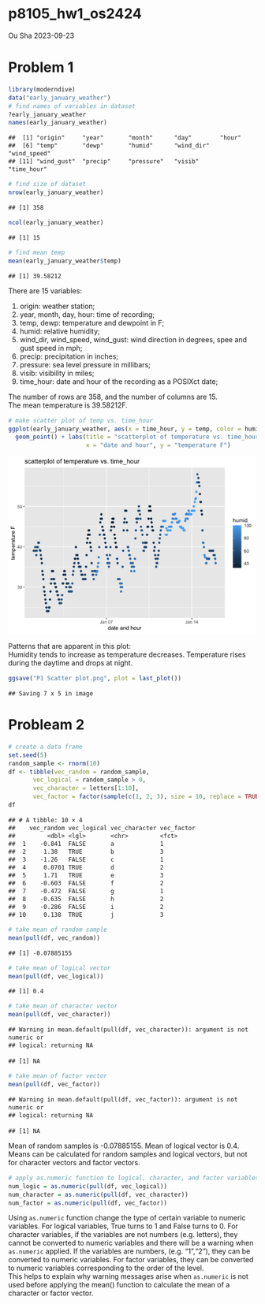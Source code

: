 p8105_hw1_os2424
================
Ou Sha
2023-09-23

# Problem 1

``` r
library(moderndive)
data("early_january_weather")
# find names of variables in dataset
?early_january_weather
names(early_january_weather)
```

    ##  [1] "origin"     "year"       "month"      "day"        "hour"      
    ##  [6] "temp"       "dewp"       "humid"      "wind_dir"   "wind_speed"
    ## [11] "wind_gust"  "precip"     "pressure"   "visib"      "time_hour"

``` r
# find size of dataset
nrow(early_january_weather)
```

    ## [1] 358

``` r
ncol(early_january_weather)
```

    ## [1] 15

``` r
# find mean temp
mean(early_january_weather$temp)
```

    ## [1] 39.58212

There are 15 variables:  
1. origin: weather station;  
2. year, month, day, hour: time of recording;  
3. temp, dewp: temperature and dewpoint in F;  
4. humid: relative humidity;  
5. wind_dir, wind_speed, wind_gust: wind direction in degrees, spee and
gust speed in mph;  
6. precip: precipitation in inches;  
7. pressure: sea level pressure in millibars;  
8. visib: visibility in miles;  
9. time_hour: date and hour of the recording as a POSIXct date;  

The number of rows are 358, and the number of columns are 15.  
The mean temperature is 39.58212F.

``` r
# make scatter plot of temp vs. time_hour
ggplot(early_january_weather, aes(x = time_hour, y = temp, color = humid)) +
  geom_point() + labs(title = "scatterplot of temperature vs. time_hour",
                      x = "date and hour", y = "temperature F")
```

![](p8105_hw1_os2424_files/figure-gfm/unnamed-chunk-2-1.png)<!-- -->

Patterns that are apparent in this plot:  
Humidity tends to increase as temperature decreases. Temperature rises
during the daytime and drops at night.

``` r
ggsave("P1 Scatter plot.png", plot = last_plot())
```

    ## Saving 7 x 5 in image

# Probleam 2

``` r
# create a data frame
set.seed(5)
random_sample <- rnorm(10)
df <- tibble(vec_random = random_sample, 
       vec_logical = random_sample > 0,
       vec_character = letters[1:10],
       vec_factor = factor(sample(c(1, 2, 3), size = 10, replace = TRUE)))
df
```

    ## # A tibble: 10 × 4
    ##    vec_random vec_logical vec_character vec_factor
    ##         <dbl> <lgl>       <chr>         <fct>     
    ##  1    -0.841  FALSE       a             1         
    ##  2     1.38   TRUE        b             3         
    ##  3    -1.26   FALSE       c             1         
    ##  4     0.0701 TRUE        d             2         
    ##  5     1.71   TRUE        e             3         
    ##  6    -0.603  FALSE       f             2         
    ##  7    -0.472  FALSE       g             1         
    ##  8    -0.635  FALSE       h             2         
    ##  9    -0.286  FALSE       i             2         
    ## 10     0.138  TRUE        j             3

``` r
# take mean of random sample
mean(pull(df, vec_random))
```

    ## [1] -0.07885155

``` r
# take mean of logical vector
mean(pull(df, vec_logical))
```

    ## [1] 0.4

``` r
# take mean of character vector
mean(pull(df, vec_character))
```

    ## Warning in mean.default(pull(df, vec_character)): argument is not numeric or
    ## logical: returning NA

    ## [1] NA

``` r
# take mean of factor vector
mean(pull(df, vec_factor))
```

    ## Warning in mean.default(pull(df, vec_factor)): argument is not numeric or
    ## logical: returning NA

    ## [1] NA

Mean of random samples is -0.07885155. Mean of logical vector is 0.4.  
Means can be calculated for random samples and logical vectors, but not
for character vectors and factor vectors.

``` r
# apply as.numeric function to logical, character, and factor variables
num_logic = as.numeric(pull(df, vec_logical))
num_character = as.numeric(pull(df, vec_character))
num_factor = as.numeric(pull(df, vec_factor))
```

Using `as.numeric` function change the type of certain variable to
numeric variables. For logical variables, True turns to 1 and False
turns to 0. For character variables, if the variables are not numbers
(e.g. letters), they cannot be converted to numeric variables and there
will be a warning when `as.numeric` applied. If the variables are
numbers, (e.g. “1”,“2”), they can be converted to numeric variables. For
factor variables, they can be converted to numeric variables
corresponding to the order of the level.  
This helps to explain why warning messages arise when `as.numeric` is
not used before applying the mean() function to calculate the mean of a
character or factor vector.
